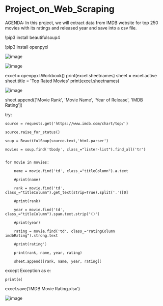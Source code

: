 # Project_on_Web_Scraping
AGENDA: In this project, we will extract data from IMDB website for top 250 movies with its ratings and released year and save into a csv file.

!pip3 install beautifulsoup4

!pip3 install openpyxl

![image](https://user-images.githubusercontent.com/58786546/186845161-3f793667-5ab2-443d-8c46-d2c06dd9b827.png)

![image](https://user-images.githubusercontent.com/58786546/186846261-d3b14c51-18e5-478a-8841-6d0bc972388a.png)


excel = openpyxl.Workbook()
print(excel.sheetnames)
sheet = excel.active
sheet.title = 'Top Rated Movies'
print(excel.sheetnames)

![image](https://user-images.githubusercontent.com/58786546/186846529-f0dc229a-c3d8-4ec2-9a0c-372a6f564f1d.png)

sheet.append(['Movie Rank', 'Movie Name', 'Year of Release', 'IMDB Rating'])

try:

    source = requests.get('https://www.imdb.com/chart/top/')
    
    source.raise_for_status()
    
    soup = BeautifulSoup(source.text,'html.parser')
    
    movies = soup.find('tbody', class_="lister-list").find_all('tr')
    
    
    for movie in movies:
    
        name = movie.find('td', class_="titleColumn").a.text
        
        #print(name)
        
        rank = movie.find('td', class_="titleColumn").get_text(strip=True).split('.')[0]
        
        #print(rank)
        
        year = movie.find('td', class_="titleColumn").span.text.strip('()')
        
        #print(year)
        
        rating = movie.find('td', class_="ratingColumn imdbRating").strong.text
        
        #print(rating')
        
        print(rank, name, year, rating)
        
        sheet.append([rank, name, year, rating])

except Exception as e:

    print(e)
    
excel.save('IMDB Movie Rating.xlsx')

![image](https://user-images.githubusercontent.com/58786546/186846930-5456e063-c1dc-4d95-9879-a76800f398f6.png)
